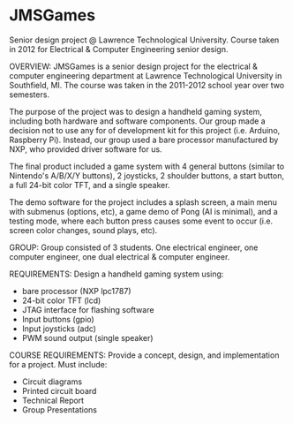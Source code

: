 JMSGames
========
Senior design project @ Lawrence Technological University. Course taken in 2012 for Electrical & Computer Engineering senior design.

OVERVIEW:
JMSGames is a senior design project for the electrical & computer engineering department at Lawrence Technological University in Southfield, MI. The course was taken in the 2011-2012 school year over two semesters.

The purpose of the project was to design a handheld gaming system, including both hardware and software components. Our group made a decision not to use any for of development kit for this project (i.e. Arduino, Raspberry Pi). Instead, our group used a bare processor manufactured by NXP, who provided driver software for us.

The final product included a game system with 4 general buttons (similar to Nintendo's A/B/X/Y buttons), 2 joysticks, 2 shoulder buttons, a start button, a full 24-bit color TFT, and a single speaker.

The demo software for the project includes a splash screen, a main menu with submenus (options, etc), a game demo of Pong (AI is minimal), and a testing mode, where each button press causes some event to occur (i.e. screen color changes, sound plays, etc).

GROUP:
Group consisted of 3 students. One electrical engineer, one computer engineer, one dual electrical & computer engineer.

REQUIREMENTS:
Design a handheld gaming system using:
- bare processor (NXP lpc1787)
- 24-bit color TFT (lcd)
- JTAG interface for flashing software
- Input buttons (gpio)
- Input joysticks (adc)
- PWM sound output (single speaker)

COURSE REQUIREMENTS:
Provide a concept, design, and implementation for a project. Must include:
- Circuit diagrams
- Printed circuit board
- Technical Report
- Group Presentations
